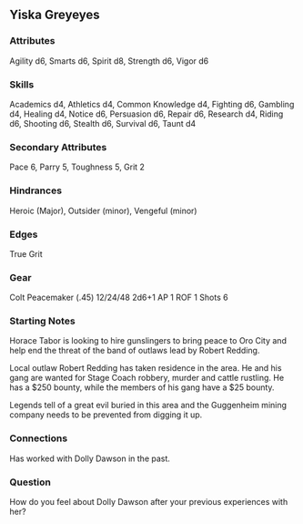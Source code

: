 ## Yiska Greyeyes

### Attributes
Agility d6, Smarts d6, Spirit d8, Strength d6, Vigor d6

### Skills
Academics d4, Athletics d4, Common Knowledge d4, Fighting d6, Gambling d4, Healing d4, Notice d6, Persuasion d6, Repair d6, Research d4, Riding d6, Shooting d6, Stealth d6, Survival d6, Taunt d4

### Secondary Attributes
Pace 6, Parry 5, Toughness 5, Grit 2

### Hindrances
Heroic (Major), Outsider (minor), Vengeful (minor)

### Edges
True Grit

### Gear
Colt Peacemaker (.45) 12/24/48 2d6+1 AP 1 ROF 1 Shots 6

### Starting Notes

Horace Tabor is looking to hire gunslingers to bring peace to Oro City and help end the threat of the band of outlaws lead by Robert Redding.

Local outlaw Robert Redding has taken residence in the area. He and his gang are wanted for Stage Coach robbery, murder and cattle rustling. He has a $250 bounty, while the members of his gang have a $25 bounty.

Legends tell of a great evil buried in this area and the Guggenheim mining company needs to be prevented from digging it up.

### Connections

Has worked with Dolly Dawson in the past.

### Question

How do you feel about Dolly Dawson after your previous experiences with her?